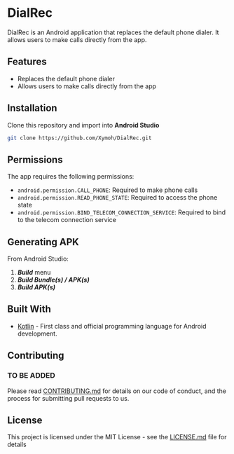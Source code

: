 # DialRec

DialRec is an Android application that replaces the default phone dialer. It allows users to make calls directly from the app.

## Features

- Replaces the default phone dialer
- Allows users to make calls directly from the app

## Installation

Clone this repository and import into **Android Studio**
```bash
git clone https://github.com/Xymoh/DialRec.git
```

## Permissions

The app requires the following permissions:
- `android.permission.CALL_PHONE`: Required to make phone calls
- `android.permission.READ_PHONE_STATE`: Required to access the phone state
- `android.permission.BIND_TELECOM_CONNECTION_SERVICE`: Required to bind to the telecom connection service

## Generating APK

From Android Studio:
1. ***Build*** menu
2. ***Build Bundle(s) / APK(s)***
3. ***Build APK(s)***

## Built With

- [Kotlin](https://kotlinlang.org/) - First class and official programming language for Android development.

## Contributing

### TO BE ADDED
Please read [CONTRIBUTING.md](https://gist.github.com/YourUsername/YourGistLink) for details on our code of conduct, and the process for submitting pull requests to us.

## License

This project is licensed under the MIT License - see the [LICENSE.md](LICENSE.md) file for details
